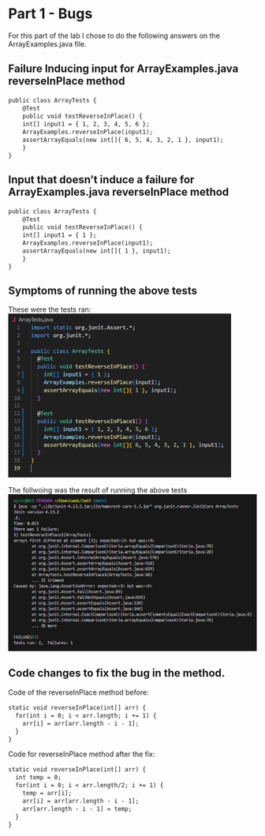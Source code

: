 # Part 1 - Bugs
For this part of the lab I chose to do the following answers on the ArrayExamples.java file.

## Failure Inducing input for ArrayExamples.java reverseInPlace method
```
public class ArrayTests {
	@Test 
	public void testReverseInPlace() {
    int[] input1 = { 1, 2, 3, 4, 5, 6 };
    ArrayExamples.reverseInPlace(input1);
    assertArrayEquals(new int[]{ 6, 5, 4, 3, 2, 1 }, input1);
	}
}
```

## Input that doesn’t induce a failure for ArrayExamples.java reverseInPlace method
```
public class ArrayTests {
	@Test 
	public void testReverseInPlace() {
    int[] input1 = { 1 };
    ArrayExamples.reverseInPlace(input1);
    assertArrayEquals(new int[]{ 1 }, input1);
	}
}
```

## Symptoms of running the above tests
These were the tests ran:
![Image](lab3-images/lab3-1.1.JPG)

The follwoing was the result of running the above tests
![Image](lab3-images/lab3-1.2.JPG)

## Code changes to fix the bug in the method.
Code of the reverseInPlace method before:
```
static void reverseInPlace(int[] arr) {
  for(int i = 0; i < arr.length; i += 1) {
    arr[i] = arr[arr.length - i - 1];
  }
}
```

Code for reverseInPlace method after the fix:
```
static void reverseInPlace(int[] arr) {
  int temp = 0;
  for(int i = 0; i < arr.length/2; i += 1) {
    temp = arr[i];
    arr[i] = arr[arr.length - i - 1];
    arr[arr.length - i - 1] = temp;
  }
}
```


